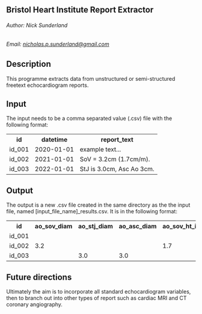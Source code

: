 ## Bristol Heart Institute Report Extractor

###### Author: Nick Sunderland
###### Email: nicholas.p.sunderland@gmail.com


## Description
This programme extracts data from unstructured or semi-structured freetext echocardiogram reports.

## Input
The input needs to be a comma separated value (.csv) file with the following format:

<table>
  <tr> 	<th>id</th>		<th>datetime</th>		<th>report_text</th>					</tr>
  <tr>	<td>id_001</td>	<td>2020-01-01</td>		<td>example text...</td>				</tr>
  <tr>	<td>id_002</td>	<td>2021-01-01</td>		<td>SoV = 3.2cm (1.7cm/m).</td>		</tr>
  <tr>	<td>id_003</td>	<td>2022-01-01</td>		<td>StJ is 3.0cm, Asc Ao 3cm.</td>	</tr>
</table>

## Output
The output is a new .csv file created in the same directory as the the input file, named [input_file_name]_results.csv.
It is in the following format:

<table>
  <tr> 	<th>id</th>		<th>ao_sov_diam</th>		<th>ao_stj_diam</th>		<th>ao_asc_diam</th>		<th>ao_sov_ht_idx_diam</th>		<th>ao_stj_ht_idx_diam</th>		<th>ao_asc_ht_idx_diam</th>		</tr>
  <tr>	<td>id_001</td>	<td></td>	<td></td>	<td></td>	<td></td>	<td></td>	<td></td>	</tr>
  <tr>	<td>id_002</td>	<td>3.2</td>	<td></td>	<td></td>	<td>1.7</td>	<td></td>	<td></td>	</tr>
  <tr>	<td>id_003</td>	<td></td>	<td>3.0</td>	<td>3.0</td>	<td></td>	<td></td>	<td></td>	</tr>
</table>

## Future directions
Ultimately the aim is to incorporate all standard echocardiogram variables, then to branch out into other types of report such as cardiac MRI and CT coronary angiography. 